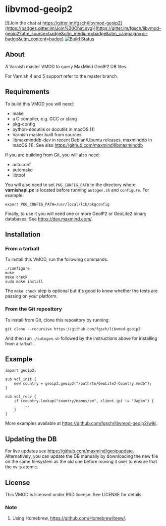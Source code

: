 libvmod-geoip2
==============

[![Join the chat at https://gitter.im/fgsch/libvmod-geoip2](https://badges.gitter.im/Join%20Chat.svg)](https://gitter.im/fgsch/libvmod-geoip2?utm_source=badge&utm_medium=badge&utm_campaign=pr-badge&utm_content=badge)
[![Build Status](https://travis-ci.org/fgsch/libvmod-geoip2.svg?branch=devel)](https://travis-ci.org/fgsch/libvmod-geoip2)

## About

A Varnish master VMOD to query MaxMind GeoIP2 DB files.

For Varnish 4 and 5 support refer to the master branch.

## Requirements

To build this VMOD you will need:

* make
* a C compiler, e.g. GCC or clang
* pkg-config
* python-docutils or docutils in macOS [1]
* Varnish master built from sources
* libmaxminddb-dev in recent Debian/Ubuntu releases, maxminddb in
  macOS [1]. See also https://github.com/maxmind/libmaxminddb

If you are building from Git, you will also need:

* autoconf
* automake
* libtool

You will also need to set `PKG_CONFIG_PATH` to the directory where
**varnishapi.pc** is located before running `autogen.sh` and
`configure`.  For example:

```
export PKG_CONFIG_PATH=/usr/local/lib/pkgconfig
```

Finally, to use it you will need one or more GeoIP2 or GeoLite2
binary databases.  See https://dev.maxmind.com/.

## Installation

### From a tarball

To install this VMOD, run the following commands:

```
./configure
make
make check
sudo make install
```

The `make check` step is optional but it's good to know whether the
tests are passing on your platform.

### From the Git repository

To install from Git, clone this repository by running:

```
git clone --recursive https://github.com/fgsch/libvmod-geoip2
```

And then run `./autogen.sh` followed by the instructions above for
installing from a tarball.

## Example

```
import geoip2;

sub vcl_init {
	new country = geoip2.geoip2("/path/to/GeoLite2-Country.mmdb");
}

sub vcl_recv {
	if (country.lookup("country/names/en", client.ip) != "Japan") {
		...
	}
}
```

More examples available at https://github.com/fgsch/libvmod-geoip2/wiki.

## Updating the DB

For live updates see https://github.com/maxmind/geoipupdate.
Alternatively, you can update the DB manually by downloading the
new file on the same filesystem as the old one before moving it
over to ensure that the `mv` is atomic.

## License

This VMOD is licensed under BSD license. See LICENSE for details.

### Note

1. Using Homebrew, https://github.com/Homebrew/brew/.
